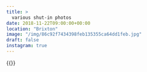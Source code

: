 ```yaml
---
title: >
  various shut-in photos
date: 2018-11-22T09:00:00+00:00
location: "Brixton"
image: "/img/86c92f7434398feb135355ca64dd1feb.jpg"
draft: false
instagram: true
---
```


{{<photo src="/img/86c92f7434398feb135355ca64dd1feb.jpg">}}
